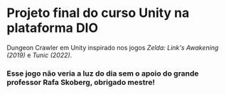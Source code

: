 <h1>Projeto final do curso Unity na plataforma DIO</h1>

Dungeon Crawler em Unity inspirado nos jogos _Zelda: Link's Awakening (2019)_ e _Tunic (2022)_.

<h3> Esse jogo não veria a luz do dia sem o apoio do grande professor Rafa Skoberg, obrigado mestre!</h3>
